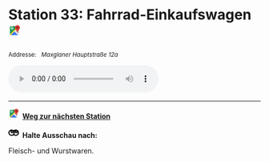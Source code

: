 # Station 33: Fahrrad-Einkaufswagen  <a href="https://www.google.com/maps/dir/?api=1&travelmode=walking&destination=13.0240265,47.7964797"><img src="https://github.com/kipppunkte/kipppunkte/raw/gh-pages/assets/google-maps.svg" width="24" height="24"></a>

<small>Addresse:<em style="margin-left: 10px">Maxglaner Hauptstraße 12a</em></small>





<audio controls>
    <source src="https://github.com/kipppunkte/kipppunkte/raw/gh-pages/assets/33_Fahrrad-Einkaufswagen.mp3" type="audio/mpeg">
    Your browser does not support the audio tag.
</audio>





____

<a href="https://www.google.com/maps/dir/?api=1&travelmode=walking&destination=13.0238548,47.7964996"><img src="https://github.com/kipppunkte/kipppunkte/raw/gh-pages/assets/google-maps.svg" style="height: 1.5em;margin-right: 0.5em"></a>**[Weg zur nächsten Station](next_url)**



<img src="https://github.com/kipppunkte/kipppunkte/raw/gh-pages/assets/eyes.svg" style="height: 1.5em;background: white;margin-right: 0.5em">**Halte Ausschau nach:**

Fleisch- und Wurstwaren.